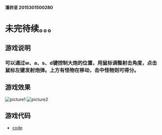 #### 潘祚坚 2015301500280

# 未完待续。。。

## 游戏说明
### 可以通过w、a、s、d键控制大炮的位置，用鼠标调整射击角度，点击鼠标左键发射炮弹。上方有怪物在移动，击中怪物则可得分。
## 游戏效果
![picture1](https://github.com/paaaaaan/Computational_physics_2015301500280/blob/files/picture23.png)
![picture2](https://github.com/paaaaaan/Computational_physics_2015301500280/blob/files/picture24.png)
## 游戏代码
- [code](https://github.com/paaaaaan/Computational_physics_2015301500280/blob/files/code9.0)


